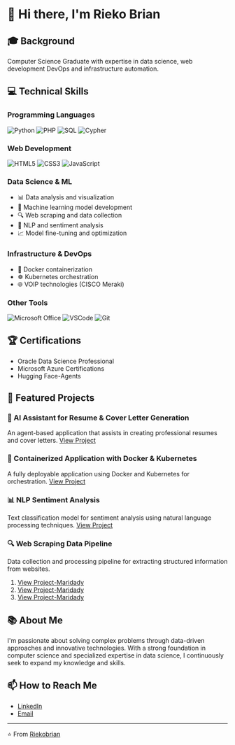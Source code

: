 # 👋 Hi there, I'm Rieko Brian

## 🎓 Background
Computer Science Graduate with expertise in data science, web development DevOps and infrastructure automation.

## 💻 Technical Skills

### Programming Languages
![Python](https://img.shields.io/badge/-Python-3776AB?style=flat&logo=python&logoColor=white)
![PHP](https://img.shields.io/badge/-PHP-777BB4?style=flat&logo=php&logoColor=white)
![SQL](https://img.shields.io/badge/-SQL-4479A1?style=flat&logo=postgresql&logoColor=white)
![Cypher](https://img.shields.io/badge/-Cypher-008CC1?style=flat&logo=neo4j&logoColor=white)

### Web Development
![HTML5](https://img.shields.io/badge/-HTML5-E34F26?style=flat&logo=html5&logoColor=white)
![CSS3](https://img.shields.io/badge/-CSS3-1572B6?style=flat&logo=css3&logoColor=white)
![JavaScript](https://img.shields.io/badge/-JavaScript-F7DF1E?style=flat&logo=javascript&logoColor=black)

### Data Science & ML
- 📊 Data analysis and visualization
- 🤖 Machine learning model development
- 🔍 Web scraping and data collection
- 🧠 NLP and sentiment analysis
- 📈 Model fine-tuning and optimization

### Infrastructure & DevOps
- 🐳 Docker containerization
- ☸️ Kubernetes orchestration
- 🌐 VOIP technologies (CISCO Meraki)

### Other Tools
![Microsoft Office](https://img.shields.io/badge/-Microsoft%20Office-D83B01?style=flat&logo=microsoftoffice&logoColor=white)
![VSCode](https://img.shields.io/badge/-VSCode-007ACC?style=flat&logo=visualstudiocode&logoColor=white)
![Git](https://img.shields.io/badge/-Git-F05032?style=flat&logo=git&logoColor=white)

## 🏆 Certifications
- Oracle Data Science Professional
- Microsoft Azure Certifications
- Hugging Face-Agents

## 🚀 Featured Projects

### 🤖 AI Assistant for Resume & Cover Letter Generation
An agent-based application that assists in creating professional resumes and cover letters.
[View Project]([https://github.com/yourusername/project-link](https://github.com/Riekobrian/AGENTS))

### 🐳 Containerized Application with Docker & Kubernetes
A fully deployable application using Docker and Kubernetes for orchestration.
[View Project]([https://github.com/yourusername/project-link](https://github.com/Riekobrian/kenya-gdp-analysis))

### 📊 NLP Sentiment Analysis
Text classification model for sentiment analysis using natural language processing techniques.
[View Project](https://github.com/GreatDeal-FIRE/Hate-speech-detection)

### 🔍 Web Scraping Data Pipeline
Data collection and processing pipeline for extracting structured information from websites.
1. [View Project-Maridady](https://github.com/Riekobrian/scrapy/blob/main/craazy/main.py)
2. [View Project-Maridady](https://github.com/Riekobrian/scrapy/blob/main/craazy/main.py)
3. [View Project-Maridady](https://github.com/Riekobrian/scrapy/blob/main/craazy/main.py)

## 📚 About Me
I'm passionate about solving complex problems through data-driven approaches and innovative technologies. With a strong foundation in computer science and specialized expertise in data science, I continuously seek to expand my knowledge and skills.

## 📫 How to Reach Me
- [LinkedIn](https://www.linkedin.com/in/rieko-brian-b4747b1b8/)
- [Email](riekobrian@gmail.com)

---

⭐️ From [Riekobrian](https://github.com/Riekobrian)
